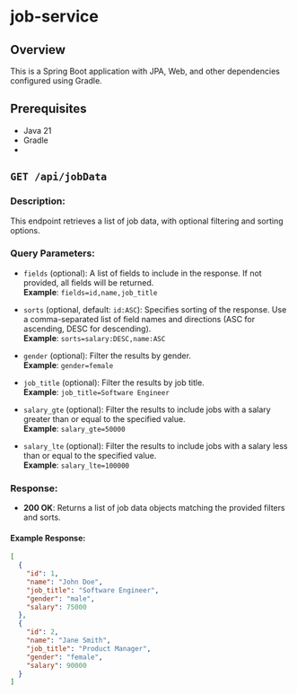 # job-service
## Overview
This is a Spring Boot application with JPA, Web, and other dependencies configured using Gradle.

## Prerequisites
- Java 21
- Gradle
- 
## `GET /api/jobData`

### Description:
This endpoint retrieves a list of job data, with optional filtering and sorting options.

### Query Parameters:

- `fields` (optional): A list of fields to include in the response. If not provided, all fields will be returned.  
  **Example**: `fields=id,name,job_title`

- `sorts` (optional, default: `id:ASC`): Specifies sorting of the response. Use a comma-separated list of field names and directions (ASC for ascending, DESC for descending).  
  **Example**: `sorts=salary:DESC,name:ASC`

- `gender` (optional): Filter the results by gender.  
  **Example**: `gender=female`

- `job_title` (optional): Filter the results by job title.  
  **Example**: `job_title=Software Engineer`

- `salary_gte` (optional): Filter the results to include jobs with a salary greater than or equal to the specified value.  
  **Example**: `salary_gte=50000`

- `salary_lte` (optional): Filter the results to include jobs with a salary less than or equal to the specified value.  
  **Example**: `salary_lte=100000`

### Response:

- **200 OK**: Returns a list of job data objects matching the provided filters and sorts.

#### Example Response:
```json
[
  {
    "id": 1,
    "name": "John Doe",
    "job_title": "Software Engineer",
    "gender": "male",
    "salary": 75000
  },
  {
    "id": 2,
    "name": "Jane Smith",
    "job_title": "Product Manager",
    "gender": "female",
    "salary": 90000
  }
]
